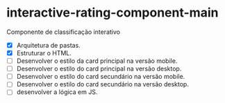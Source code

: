 # interactive-rating-component-main
Componente de classificação interativo

- [X] Arquitetura de pastas. 
- [X] Estruturar o HTML. 
- [ ] Desenvolver o estilo da card principal na versão mobile. 
- [ ] Desenvolver o estilo do card principal na versão desktop.
- [ ] Desenvolver o estilo do card secundário na versão mobile. 
- [ ] Desenvolver o estilo do card secundário na versão desktop. 
- [ ] desenvolver a lógica em JS. 
